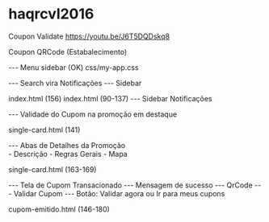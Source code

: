 # haqrcvl2016

Coupon Validate
https://youtu.be/J6T5DQDskq8

Coupon QRCode (Estabalecimento)


--- Menu sidebar (OK)
css/my-app.css

--- Search vira Notificações
		--- Sidebar

index.html (156)
index.html (90-137) --- Sidebar Notificações


--- Validade do Cupom na promoção em destaque

single-card.html (141)


--- Abas de Detalhes da Promoção	
	- Descrição
	- Regras Gerais
	- Mapa

single-card.html (163-169)

--- Tela de Cupom Transacionado
		--- Mensagem de sucesso
		--- QrCode
		--- Validar Cupom
		--- Botão: Validar agora
				ou 
			Ir para meus cupons

cupom-emitido.html (146-180)
